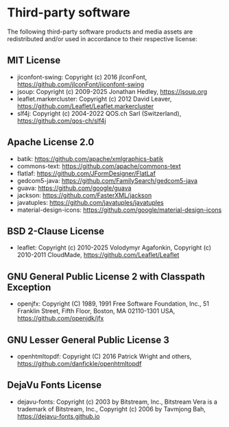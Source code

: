 # Third-party software

The following third-party software products and media assets are redistributed and/or used in accordance to their respective license:

## MIT License

* jiconfont-swing: Copyright (c) 2016 jIconFont, <https://github.com/jIconFont/jiconfont-swing>
* jsoup: Copyright (c) 2009-2025 Jonathan Hedley, <https://jsoup.org>
* leaflet.markercluster: Copyright (c) 2012 David Leaver, <https://github.com/Leaflet/Leaflet.markercluster>
* slf4j: Copyright (c) 2004-2022 QOS.ch Sarl (Switzerland), <https://github.com/qos-ch/slf4j>

## Apache License 2.0

* batik: <https://github.com/apache/xmlgraphics-batik>
* commons-text: <https://github.com/apache/commons-text>
* flatlaf: <https://github.com/JFormDesigner/FlatLaf>
* gedcom5-java: <https://github.com/FamilySearch/gedcom5-java>
* guava: <https://github.com/google/guava>
* jackson: <https://github.com/FasterXML/jackson>
* javatuples: <https://github.com/javatuples/javatuples>
* material-design-icons: <https://github.com/google/material-design-icons>

## BSD 2-Clause License

* leaflet: Copyright (c) 2010-2025 Volodymyr Agafonkin, Copyright (c) 2010-2011 CloudMade, <https://github.com/Leaflet/Leaflet>

## GNU General Public License 2 with Classpath Exception

* openjfx: Copyright (C) 1989, 1991 Free Software Foundation, Inc., 51 Franklin Street, Fifth Floor, Boston, MA 02110-1301 USA, <https://github.com/openjdk/jfx>

## GNU Lesser General Public License 3

* openhtmltopdf: Copyright (C) 2016 Patrick Wright and others, <https://github.com/danfickle/openhtmltopdf>

## DejaVu Fonts License

* dejavu-fonts: Copyright (c) 2003 by Bitstream, Inc., Bitstream Vera is a trademark of Bitstream, Inc., Copyright (c) 2006 by Tavmjong Bah, <https://dejavu-fonts.github.io>
